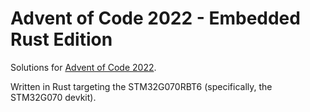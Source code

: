 # Advent of Code 2022 - Embedded Rust Edition

Solutions for [Advent of Code 2022](https://adventofcode.com/2022).

Written in Rust targeting the STM32G070RBT6 (specifically, the STM32G070 devkit).
